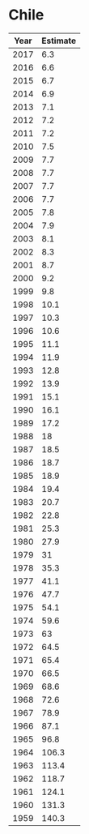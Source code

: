 # Chile

| Year | Estimate |
| ---- | -------- |
| 2017 | 6.3 |
| 2016 | 6.6 |
| 2015 | 6.7 |
| 2014 | 6.9 |
| 2013 | 7.1 |
| 2012 | 7.2 |
| 2011 | 7.2 |
| 2010 | 7.5 |
| 2009 | 7.7 |
| 2008 | 7.7 |
| 2007 | 7.7 |
| 2006 | 7.7 |
| 2005 | 7.8 |
| 2004 | 7.9 |
| 2003 | 8.1 |
| 2002 | 8.3 |
| 2001 | 8.7 |
| 2000 | 9.2 |
| 1999 | 9.8 |
| 1998 | 10.1 |
| 1997 | 10.3 |
| 1996 | 10.6 |
| 1995 | 11.1 |
| 1994 | 11.9 |
| 1993 | 12.8 |
| 1992 | 13.9 |
| 1991 | 15.1 |
| 1990 | 16.1 |
| 1989 | 17.2 |
| 1988 | 18 |
| 1987 | 18.5 |
| 1986 | 18.7 |
| 1985 | 18.9 |
| 1984 | 19.4 |
| 1983 | 20.7 |
| 1982 | 22.8 |
| 1981 | 25.3 |
| 1980 | 27.9 |
| 1979 | 31 |
| 1978 | 35.3 |
| 1977 | 41.1 |
| 1976 | 47.7 |
| 1975 | 54.1 |
| 1974 | 59.6 |
| 1973 | 63 |
| 1972 | 64.5 |
| 1971 | 65.4 |
| 1970 | 66.5 |
| 1969 | 68.6 |
| 1968 | 72.6 |
| 1967 | 78.9 |
| 1966 | 87.1 |
| 1965 | 96.8 |
| 1964 | 106.3 |
| 1963 | 113.4 |
| 1962 | 118.7 |
| 1961 | 124.1 |
| 1960 | 131.3 |
| 1959 | 140.3 |